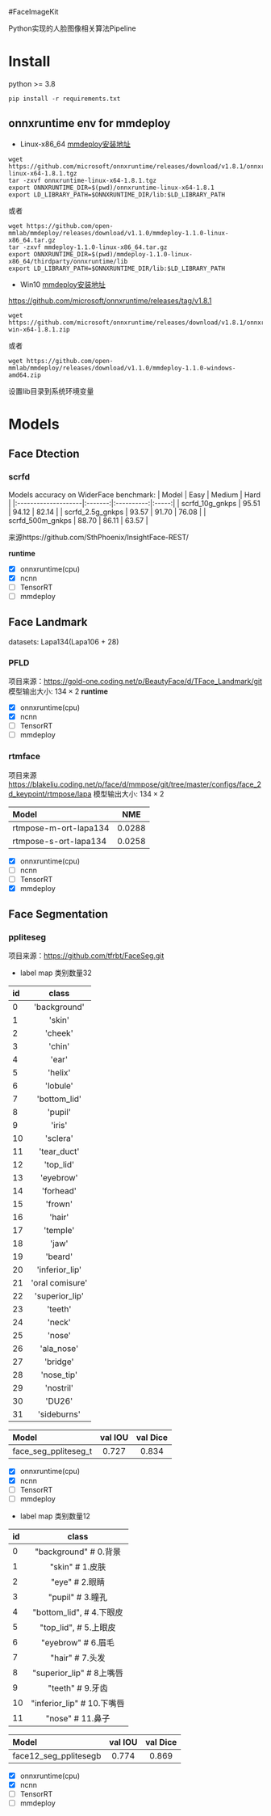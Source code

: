#FaceImageKit

Python实现的人脸图像相关算法Pipeline

# Install
python >= 3.8  
```shell
pip install -r requirements.txt
```
## onnxruntime env for mmdeploy
- Linux-x86_64
[mmdeploy安装地址](https://github.com/open-mmlab/mmdeploy/blob/main/docs/en/get_started.md)
```shell
wget https://github.com/microsoft/onnxruntime/releases/download/v1.8.1/onnxruntime-linux-x64-1.8.1.tgz
tar -zxvf onnxruntime-linux-x64-1.8.1.tgz
export ONNXRUNTIME_DIR=$(pwd)/onnxruntime-linux-x64-1.8.1
export LD_LIBRARY_PATH=$ONNXRUNTIME_DIR/lib:$LD_LIBRARY_PATH
```
或者


```shell
wget https://github.com/open-mmlab/mmdeploy/releases/download/v1.1.0/mmdeploy-1.1.0-linux-x86_64.tar.gz
tar -zxvf mmdeploy-1.1.0-linux-x86_64.tar.gz
export ONNXRUNTIME_DIR=$(pwd)/mmdeploy-1.1.0-linux-x86_64/thirdparty/onnxruntime/lib
export LD_LIBRARY_PATH=$ONNXRUNTIME_DIR/lib:$LD_LIBRARY_PATH
```
- Win10
[mmdeploy安装地址](https://github.com/open-mmlab/mmdeploy/blob/main/docs/en/02-how-to-run/prebuilt_package_windows.md)

https://github.com/microsoft/onnxruntime/releases/tag/v1.8.1
```shell
wget https://github.com/microsoft/onnxruntime/releases/download/v1.8.1/onnxruntime-win-x64-1.8.1.zip
```
或者

```shell
wget https://github.com/open-mmlab/mmdeploy/releases/download/v1.1.0/mmdeploy-1.1.0-windows-amd64.zip
```
设置lib目录到系统环境变量

# Models
## Face Dtection
### scrfd
Models accuracy on WiderFace benchmark:
| Model               |  Easy   |   Medium   | Hard  |
|:--------------------|:-------:|:----------:|:-----:|
| scrfd_10g_gnkps     |  95.51  |   94.12    | 82.14 |
| scrfd_2.5g_gnkps    |  93.57  |   91.70    | 76.08 |
| scrfd_500m_gnkps    |  88.70  |   86.11    | 63.57 |

来源https://github.com/SthPhoenix/InsightFace-REST/    

**runtime**
+ [x] onnxruntime(cpu)
+ [x] ncnn
+ [ ] TensorRT
+ [ ] mmdeploy

## Face Landmark
datasets: Lapa134(Lapa106 + 28)
### PFLD
项目来源：https://gold-one.coding.net/p/BeautyFace/d/TFace_Landmark/git
模型输出大小: $134\times 2$
**runtime**
+ [x] onnxruntime(cpu)
+ [x] ncnn
+ [ ] TensorRT
+ [ ] mmdeploy

### rtmface
项目来源 https://blakeliu.coding.net/p/face/d/mmpose/git/tree/master/configs/face_2d_keypoint/rtmpose/lapa
模型输出大小: $134\times 2$

| Model               |  NME   |
|:--------------------|:-------:|
| rtmpose-m-ort-lapa134  |  0.0288  |
| rtmpose-s-ort-lapa134  |  0.0258  |
+ [x] onnxruntime(cpu)
+ [ ] ncnn
+ [ ] TensorRT
+ [x] mmdeploy

## Face Segmentation
### ppliteseg
项目来源：https://github.com/tfrbt/FaceSeg.git

- label map 类别数量32
  
| id | class  |
|:-----|:---:|
|0  | 'background' |
|1  | 'skin' |
|2  | 'cheek' |
|3  | 'chin' |
|4  | 'ear' |
|5  | 'helix' |
|6  | 'lobule' |
|7  | 'bottom_lid' |
|8  | 'pupil' |
|9  | 'iris' |
|10 |  'sclera' |
|11 |  'tear_duct' |
|12 |  'top_lid' |
|13 |  'eyebrow' |
|14 |  'forhead' |
|15 |  'frown' |
|16 |  'hair' |
|17 |  'temple' |
|18 |  'jaw' |
|19 |  'beard' |
|20 |  'inferior_lip' |
|21 |  'oral comisure' |
|22 |  'superior_lip' |
|23 |  'teeth' |
|24 |  'neck' |
|25 |  'nose' |
|26 |  'ala_nose' |
|27 |  'bridge' |
|28 |  'nose_tip' |
|29 |  'nostril' |
|30 |  'DU26' |
|31 |  'sideburns' |

| Model               | val IOU   |val Dice|
|:--------------------|:-------:|:-------:|
| face_seg_ppliteseg_t  |  0.727  |0.834|

+ [x] onnxruntime(cpu)
+ [x] ncnn
+ [ ] TensorRT
+ [ ] mmdeploy

- label map 类别数量12

| id | class  |
|:-----|:---:|
|0  | "background"  # 0.背景 |
|1  | "skin"  # 1.皮肤 |
|2  | "eye"  # 2.眼睛 |
|3  | "pupil"  # 3.瞳孔 |
|4  | "bottom_lid", # 4.下眼皮 |
|5  | "top_lid", # 5.上眼皮 |
|6  | "eyebrow"  # 6.眉毛 |
|7  | "hair"  # 7.头发 |
|8  | "superior_lip"  # 8上嘴唇 |
|9  | "teeth"  # 9.牙齿 |
|10 |  "inferior_lip" # 10.下嘴唇 |
|11 |  "nose" # 11.鼻子 |

| Model               | val IOU |val Dice|
|:--------------------|:-------:|:-------:|
| face12_seg_pplitesegb  |  0.774  |0.869|

+ [x] onnxruntime(cpu)
+ [x] ncnn
+ [ ] TensorRT
+ [ ] mmdeploy